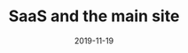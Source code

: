 ---
title: SaaS and the main site
description: Restyling of the main website and 12 Saas products and creation of the internal Design System for the Web.
client: SIAE
skills:
  - Product Design
  - Design System
  - User Interface
  - Interaction Design
date: 2019-11-19
finished: false
layout: work
permalink: false
eleventyExcludeFromCollections: true
---